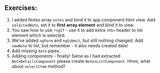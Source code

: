 ## Exercises:
1. I added Notes array `notes` and bind it to app.component.html view. Add `selectedNote`, set it to **first array element** and bind it to view.
2. You saw how to use `*ngIf` - use it to add extra `<h5>` header to list element which is selected.
3. We've added `ngForm` and `ngSubmit`, but still nothing changed. Add `newNote` to list, but remember - it also needs created date!
4. Add missing `date` pipes.
5. Adding components - finally! Same as I had extracted `NoteDetailsComponent` please create `NotesListComponent`. Hmm, what about `selectItem` method?